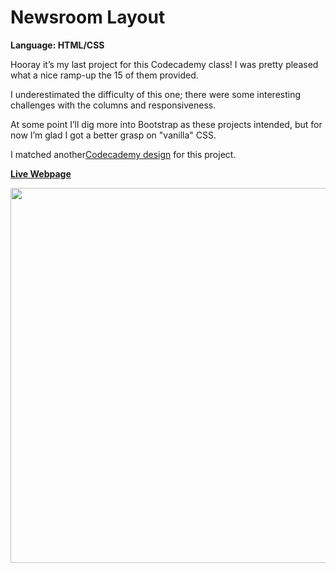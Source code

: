# Newsroom Layout
<strong>Language: HTML/CSS</strong>

Hooray it’s my last project for this Codecademy class! I was pretty pleased what a nice ramp-up the 15 of them provided.

I underestimated the difficulty of this one; there were some interesting challenges with the columns and responsiveness. 

At some point I’ll dig more into Bootstrap as these projects intended, but for now I’m glad I got a better grasp on "vanilla" CSS.

I matched another<a href="https://s3.amazonaws.com/codecademy-content/projects/newsroom/index.html">Codecademy design</a> for this project.

**<a href="http://dargacode.github.io/CodecademyNewsroomLayout/">Live Webpage</a>**

<img src ="http://40.media.tumblr.com/be904c9de7a21edece81987f3bb3708b/tumblr_inline_o2dfwqpT0B1tvc5hi_1280.png" width="600">
